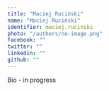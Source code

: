 ```yaml
---
title: "Maciej Ruciński"
name: "Maciej Ruciński"
identifier: maciej.rucinski
photo: "/authors/no-image.png"
facebook: ""
twitter: ""
linkedin: ""
github: ""
---
```

Bio - in progress
